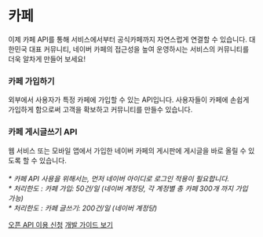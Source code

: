 # 카페

<html lang="ko">
<head>
    <title>NAVER Developers - 카페 API 소개</title>
</head>
<body>
<div class="con">
    <p class="p_desc">
        이제 카페 API를 통해 서비스에서부터 공식카페까지 자연스럽게 연결할 수 있습니다.
        대한민국 대표 커뮤니티, 네이버 카페의 접근성을 높여 운영하시는 서비스의 커뮤니티를 더욱 알차게 만들어 보세요!
    </p>
    <div class="cont_intro cafe cafe1">
        <h3 class="h_sub">카페 가입하기</h3>
        <p class="p_desc">외부에서 사용자가 특정 카페에 가입할 수 있는 API입니다. 사용자들이 카페에 손쉽게 가입하게 함으로써 고객을 확보하고 커뮤니티를 만들수 있습니다.</p>
    </div>
    <div class="cont_intro cafe cafe2">
        <h3 class="h_sub">카페 게시글쓰기 API</h3>
        <p class="p_desc">웹 서비스 또는 모바일 앱에서 가입한 네이버 카페의 게시판에 게시글을 바로 올릴 수 있도록 할 수 있습니다.<br><br>
            <em class="color_p3">* 카페 API 사용을 위해서는, 먼저 네이버 아이디로 로그인 적용이 필요합니다.
                <br>* 처리한도 : 카페 가입: 50건/일 (네이버 계정당, 각 계정별 총 카페 300개 까지 가입 가능) <br>
                * 처리한도 : 카페 글쓰기: 200건/일 (네이버 계정당)
            </em></p>
    </div>
    <div class="buttons buttons_center">
        <a class="btn_b_hi" href="https://developers.naver.com/apps/#/register?api=cafe">오픈 API 이용 신청</a>
        <a class="btn_b_hi" href="https://developers.naver.com/docs/login/cafe-api/cafe-api.md#카페-가입-·-글쓰기-api-명세">개발 가이드 보기</a>
    </div>
</div>
</body>
</html>